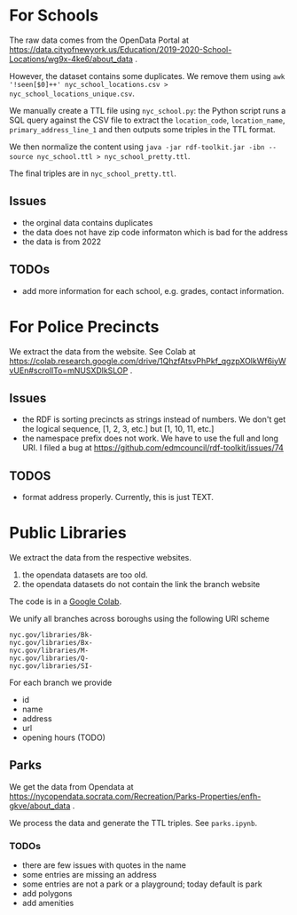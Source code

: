 # For Schools
 
 The raw data comes from the OpenData Portal at https://data.cityofnewyork.us/Education/2019-2020-School-Locations/wg9x-4ke6/about_data .

 However, the dataset contains some duplicates. We remove them using `awk '!seen[$0]++' nyc_school_locations.csv > nyc_school_locations_unique.csv`.

 We manually create a TTL file using `nyc_school.py`: the Python script runs a SQL query against the CSV file to extract the `location_code`, `location_name`, `primary_address_line_1` and then outputs some triples in the TTL format.

 We then normalize the content using `java -jar rdf-toolkit.jar -ibn --source nyc_school.ttl > nyc_school_pretty.ttl`.

 The final triples are in `nyc_school_pretty.ttl`.

 ## Issues
* the orginal data contains duplicates
* the data does not have zip code informaton which is bad for the address
* the data is from 2022

## TODOs
* add more information for each school, e.g. grades, contact information.

# For Police Precincts

We extract the data from the website. See Colab at https://colab.research.google.com/drive/1QhzfAtsvPhPkf_qgzpXOlkWf6iyWvUEn#scrollTo=mNUSXDlkSLOP .

## Issues
* the RDF is sorting precincts as strings instead of numbers. We don't get the logical sequence, [1, 2, 3, etc.] but [1, 10, 11, etc.]
* the namespace prefix does not work. We have to use the full and long URI. I filed a bug at https://github.com/edmcouncil/rdf-toolkit/issues/74

## TODOS
* format address properly. Currently, this is just TEXT.

# Public Libraries

We extract the data from the respective websites.
1. the opendata datasets are too old.
2. the opendata datasets do not contain the link the branch website

The code is in a [Google Colab](https://colab.research.google.com/drive/1iBsNNLExIAb78PcR-jAhCgQ80qZxNO8l?usp=sharing).

We unify all branches across boroughs using the following URI scheme
```
nyc.gov/libraries/Bk-
nyc.gov/libraries/Bx-
nyc.gov/libraries/M-
nyc.gov/libraries/Q-
nyc.gov/libraries/SI-
```

For each branch we provide

* id
* name
* address
* url
* opening hours (TODO)

## Parks
We get the data from Opendata at https://nycopendata.socrata.com/Recreation/Parks-Properties/enfh-gkve/about_data .

We process the data and generate the TTL triples.
See `parks.ipynb`.

### TODOs
* there are few issues with quotes in the name
* some entries are missing an address
* some entries are not a park or a playground; today default is park
* add polygons
* add amenities